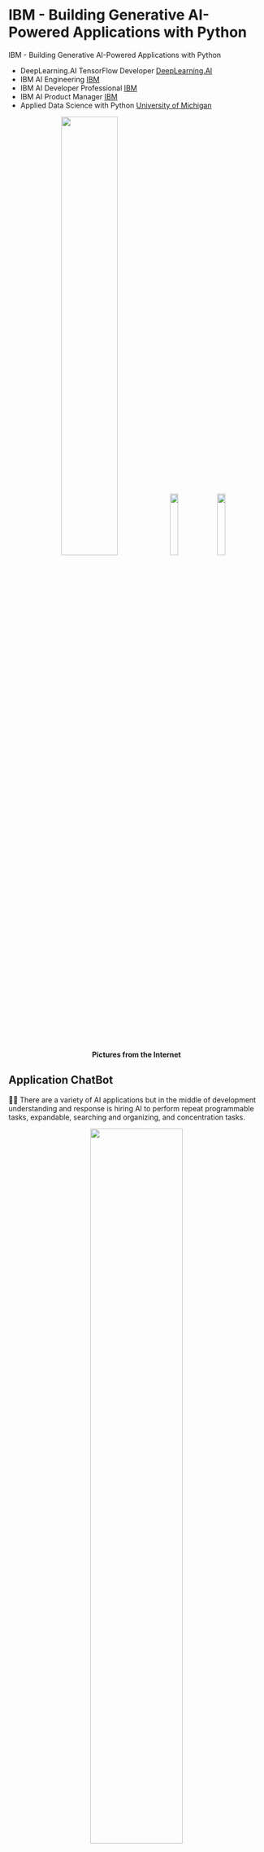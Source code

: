 # IBM - Building Generative AI-Powered Applications with Python
IBM - Building Generative AI-Powered Applications with Python

* DeepLearning.AI TensorFlow Developer [DeepLearning.AI]( https://github.com/jkaewprateep/Portfolio/blob/main/Coursera%20HRU25ZPYYDK5.pdf )
* IBM AI Engineering [IBM]( https://github.com/jkaewprateep/Portfolio/blob/main/Coursera%20SX6XYWRRRNQZ.pdf )
* IBM AI Developer Professional [IBM]( https://github.com/jkaewprateep/Portfolio/blob/main/Coursera%20PLRYP4UYK4T2.pdf )
* IBM AI Product Manager [IBM]( https://github.com/jkaewprateep/Portfolio/blob/main/Coursera%20QT6UPKZRFJMV.pdf )
* Applied Data Science with Python [University of Michigan]( https://github.com/jkaewprateep/Portfolio/blob/main/Coursera%20ZG9J39MKQAXC.pdf )

<p align="center" width="100%">
    <img width="47%" src="https://github.com/jkaewprateep/IBM---Building-Generative-AI-Powered-Applications-with-Python/blob/main/IBM%20-%20Building%20Generative%20AI-Powered%20Applications%20with%20Python%20-%20instructors.png">
    <img width="17.63%" src="https://github.com/jkaewprateep/IBM---Building-Generative-AI-Powered-Applications-with-Python/blob/main/kid_36.jpg">
    <img width="17.63%" src="https://github.com/jkaewprateep/IBM---Building-Generative-AI-Powered-Applications-with-Python/blob/main/kid_37.jpg"> </br>
    <b> Pictures from the Internet </b> </br>
</p>

## Application ChatBot ##

🧸💬 There are a variety of AI applications but in the middle of development understanding and response is hiring AI to perform repeat programmable tasks, expandable, searching and organizing, and concentration tasks. </br>

<p align="center" width="100%">
    <img width="60%" src="https://github.com/jkaewprateep/IBM---Building-Generative-AI-Powered-Applications-with-Python/blob/main/Screenshot%202024-09-03%20143009.png"> </br>
    <b> Pictures from the Internet </b> </br>
</p>

### How to train AI for continuous learning ###

🧸💬 Training AI with data augmentation known method for many AI machine learning developers, why a cat they understand of the mirror and random mirrors with the same information⁉️ That is because they are learnable. </br>

<p align="center" width="100%">
    <img width="40%" src="https://github.com/jkaewprateep/IBM---Building-Generative-AI-Powered-Applications-with-Python/blob/main/cat_06.jpg"> </br>
    <b> Pictures from the Internet </b> </br>
</p>

#### Find the fastest way or rewards return ####

🧸💬 Talking about cats is not ethics, training AI machine learning by rewarding the highest scores and returning the shortest path to a solution. </br>

<p align="center" width="100%">
    <img width="40%" src="https://github.com/jkaewprateep/IBM---Building-Generative-AI-Powered-Applications-with-Python/blob/main/cat_07.jpg"> </br>
    <b> Pictures from the Internet </b> </br>
</p>

#### New challenge continues ####

🧸💬 A single or multiple steps to the solution depend on objectives, resources, and techniques. Divided infomration and training set into multiple sets with the same data volumes may help perform better training performance. </br>

<p align="center" width="100%">
    <img width="40%" src="https://github.com/jkaewprateep/IBM---Building-Generative-AI-Powered-Applications-with-Python/blob/main/cat_08.jpg"> </br>
    <b> Pictures from the Internet </b> </br>
</p>

#### Concentration ####

🧸💬 In the learning stage random to distribution, few sample answers to distribution and incorrect to more accuracy result, concentration makes AI machine learning perform different tasks than it before training. </br>

<p align="center" width="100%">
    <img width="40%" src="https://github.com/jkaewprateep/IBM---Building-Generative-AI-Powered-Applications-with-Python/blob/main/cat_09.jpg"> </br>
    <b> Pictures from the Internet </b> </br>
</p>

#### Try best for rewards ####

<p align="center" width="100%">
    <img width="40%" src="https://github.com/jkaewprateep/IBM---Building-Generative-AI-Powered-Applications-with-Python/blob/main/cat_10.jpg"> </br>
    <b> Pictures from the Internet </b> </br>
</p>

### Implementation ###

#### server.py ####

```
import base64
import json
from flask import Flask, render_template, request
from worker import speech_to_text, text_to_speech, openai_process_message
from flask_cors import CORS
import os

# Add
from worker import speech_to_text, text_to_speech, openai_process_message

app = Flask(__name__)
cors = CORS(app, resources={r"/*": {"origins": "*"}})


@app.route('/', methods=['GET'])
def index():
    return render_template('index.html')


@app.route('/speech-to-text', methods=['POST'])
def speech_to_text_route():
    print("processing speech-to-text")
    audio_binary = request.data # Get the user's speech from their request
    text = speech_to_text(audio_binary) # Call speech_to_text function to transcribe the speech

    # Return the response back to the user in JSON format
    response = app.response_class(
        response=json.dumps({'text': text}),
        status=200,
        mimetype='application/json'
    )
    print(response)
    print(response.data)
    return response


@app.route('/process-message', methods=['POST'])
def process_message_route():
    user_message = request.json['userMessage'] # Get user's message from their request
    print('user_message', user_message)

    voice = request.json['voice'] # Get user's preferred voice from their request
    print('voice', voice)

    # Call openai_process_message function to process the user's message and get a response back
    openai_response_text = openai_process_message(user_message)

    # Clean the response to remove any emptylines
    openai_response_text = os.linesep.join([s for s in openai_response_text.splitlines() if s])

    # Call our text_to_speech function to convert OpenAI Api's reponse to speech
    openai_response_speech = text_to_speech(openai_response_text, voice)

    # convert openai_response_speech to base64 string so it can be sent back in the JSON response
    openai_response_speech = base64.b64encode(openai_response_speech).decode('utf-8')

    # Send a JSON response back to the user containing their message's response both in text and speech formats
    response = app.response_class(
        response=json.dumps({"openaiResponseText": openai_response_text, "openaiResponseSpeech": openai_response_speech}),
        status=200,
        mimetype='application/json'
    )

    print(response)
    return response


if __name__ == "__main__":
    app.run(port=8000, host='0.0.0.0')
```

### transformers.py ###

```
from transformers import AutoTokenizer, AutoModelForSeq2SeqLM

# Step 3: Choosing a model
model_name = "meta-llama/Meta-Llama-Guard-2-8B";
# model_name = "facebook/blenderbot-400M-distill"

# Step 4: Fetch the model and initialize a tokenizer
# Load model (download on first run and reference local installation for consequent runs)
model = AutoModelForSeq2SeqLM.from_pretrained(model_name);
tokenizer = AutoTokenizer.from_pretrained(model_name);

# Step 5.1: Keeping track of conversation history
conversation_history = [];

# Step 5.2: Encoding the conversation history
history_string = "\n".join(conversation_history);

# Step 5.3: Fetch prompt from user
input_text ="hello, how are you doing?"

# Step 5.4: Tokenization of user prompt and chat history
inputs = tokenizer.encode_plus(history_string, input_text, return_tensors="pt")
print(inputs)

# Step 5.5: Generate output from the model
outputs = model.generate(**inputs)
print(outputs)

# Step 5.6: Decode output
response = tokenizer.decode(outputs[0], skip_special_tokens=True).strip()
print(response)

# Step 5.7: Update conversation history
conversation_history.append(input_text)
conversation_history.append(response)
print(conversation_history)

# Step 6: Repeat
while True:
    # Create conversation history string
    history_string = "\n".join(conversation_history)

    # Get the input data from the user
    input_text = input("> ")

    # Tokenize the input text and history
    inputs = tokenizer.encode_plus(history_string, input_text, return_tensors="pt")

    # Generate the response from the model
    outputs = model.generate(**inputs)

    # Decode the response
    response = tokenizer.decode(outputs[0], skip_special_tokens=True).strip()
    
    print(response)

    # Add interaction to conversation history
    conversation_history.append(input_text)
    conversation_history.append(response)
```

### app.py ###

```
from flask import Flask, render_template            # newly added
from flask_cors import CORS                         # newly added

from transformers import AutoModelForSeq2SeqLM      # newly added
from transformers import AutoTokenizer              # newly added

from flask import request                           # newly added
import json                                         # newly added

"""""""""""""""""""""""""""""""""""""""""""""""""""""
MODEL DEFINED
"""""""""""""""""""""""""""""""""""""""""""""""""""""
model_name = "facebook/blenderbot-400M-distill"
model = AutoModelForSeq2SeqLM.from_pretrained(model_name)
tokenizer = AutoTokenizer.from_pretrained(model_name)
conversation_history = []

"""""""""""""""""""""""""""""""""""""""""""""""""""""
EXPECTED MESSAGE
"""""""""""""""""""""""""""""""""""""""""""""""""""""
expected_message = {
    'prompt': 'message'
}

app = Flask(__name__)
CORS(app);                                          # newly added

# @app.route('/')
# def home():
#     return '🧸💬 Hello, World!'

@app.route('/bananas')
def bananas():
    return '🍌 This page has bananas!'
    
@app.route('/bread')
def bread():
    return '🍞 This page has bread!'

@app.route('/', methods=['GET'])
def index():
    return render_template('index.html')

@app.route('/chatbot', methods=['POST'])
def handle_prompt():
    # Read prompt from HTTP request body
    data = request.get_data(as_text=True)
    data = json.loads(data)
    input_text = data['prompt']

    # Create conversation history string
    history = "\n".join(conversation_history)

    # Tokenize the input text and history
    inputs = tokenizer.encode_plus(history, input_text, return_tensors="pt")

    # Generate the response from the model
    outputs = model.generate(**inputs, max_length= 60)  # max_length will acuse model to crash at some point as history grows

    # Decode the response
    response = tokenizer.decode(outputs[0], skip_special_tokens=True).strip()

    # Add interaction to conversation history
    conversation_history.append(input_text)
    conversation_history.append(response)

    return response

if __name__ == '__main__':
    app.run()
```

### worker.py ###

```
def text_to_speech(text, voice=""):
    # Set up Watson Text-to-Speech HTTP Api url
    base_url = "https://sn-watson-stt.labs.skills.network";
    api_url = base_url + '/text-to-speech/api/v1/synthesize?output=output_text.wav'

    # Adding voice parameter in api_url if the user has selected a preferred voice
    if voice != "" and voice != "default":
        api_url += "&voice=" + voice

    # Set the headers for our HTTP request
    headers = {
        'Accept': 'audio/wav',
        'Content-Type': 'application/json',
    }

    # Set the body of our HTTP request
    json_data = {
        'text': text,
    }

    # Send a HTTP Post request to Watson Text-to-Speech Service
    response = requests.post(api_url, headers=headers, json=json_data)
    print('text to speech response:', response)
    return response.content
```

## Configuration ##

### watson.ai ###

```
https://jkaewprateep-8000.theiadockernext-1-labs-prod-theiak8s-4-tor01.proxy.cognitiveclass.ai/speech-to-text/api/v1

curl -X POST -H "Content-Type: application/json" -d '{"prompt": "Hello, how are you today?"}'
	https://jkaewprateep-8000.theiadockernext-1-labs-prod-theiak8s-4-tor01.proxy.cognitiveclass.ai/
	text-to-speech/api/v1/synthesize?output=output_text.wav

curl -X POST -H "Content-Type: application/json" -d '{"prompt": "Hello, how are you today?"}'
	https://jkaewprateep-8000.theiadockernext-1-labs-prod-theiak8s-4-tor01.proxy.cognitiveclass.ai/process-message

curl "https://us-south.ml.cloud.ibm.com/ml/v1/text/generation?version=2023-05-29" \
  -H 'Content-Type: application/json' \
  -H 'Accept: application/json' \
  -H 'Authorization: Bearer <long encryption authentication credential>' \
  -d '{
	"input": "",
	"parameters": {
		"decoding_method": "greedy",
		"max_new_tokens": 200,
		"min_new_tokens": 0,
		"stop_sequences": [],
		"repetition_penalty": 1
	},
	"model_id": "ibm/granite-13b-chat-v2",
	"project_id": "c276757e-855e-413d-868c-c1f3b312c8ce",
	"moderations": {
		"hap": {
			"input": {
				"enabled": true,
				"threshold": 0.5,
				"mask": {
					"remove_entity_value": true
				}
			},
			"output": {
				"enabled": true,
				"threshold": 0.5,
				"mask": {
					"remove_entity_value": true
				}
			}
		}
	}
}'

-----------------------
# Generate an IAM token by using an API key
curl -X POST 'https://iam.cloud.ibm.com/identity/token' -H 'Content-Type: application/x-www-form-urlencoded'
	-d 'grant_type=urn:ibm:params:oauth:grant-type:apikey&apikey=qArTNzrr9cC42N7I6D-lt_t9KylxtDVtwKvu6FvoHyWx'


docker build . -t voice-translator-powered-by-watsonx
docker run -p 8001:8001 voice-translator-powered-by-watsonx
```

### hugging face-cli ###

```
huggingface-cli login
huggingface-cli download meta-llama/Meta-Llama-3-8B-Instruct --include "original/*" --local-dir Meta-Llama-3-8B-Instruct
```

### Sample ###

<p align="center" width="100%">
	<img width="25%" src="https://github.com/jkaewprateep/IBM---Building-Generative-AI-Powered-Applications-with-Python/blob/main/web01.png">
	<img width="25%" src="https://github.com/jkaewprateep/IBM---Building-Generative-AI-Powered-Applications-with-Python/blob/main/web02.png">
	<img width="25%" src="https://github.com/jkaewprateep/IBM---Building-Generative-AI-Powered-Applications-with-Python/blob/main/web03.png">
	<img width="25%" src="https://github.com/jkaewprateep/IBM---Building-Generative-AI-Powered-Applications-with-Python/blob/main/web04.png">
	<img width="25%" src="https://github.com/jkaewprateep/IBM---Building-Generative-AI-Powered-Applications-with-Python/blob/main/web05.png">
	<img width="25%" src="https://github.com/jkaewprateep/IBM---Building-Generative-AI-Powered-Applications-with-Python/blob/main/web06.png">
	<img width="25%" src="https://github.com/jkaewprateep/IBM---Building-Generative-AI-Powered-Applications-with-Python/blob/main/web07.png">
	<img width="25%" src="https://github.com/jkaewprateep/IBM---Building-Generative-AI-Powered-Applications-with-Python/blob/main/web08.png">
	<img width="25%" src="https://github.com/jkaewprateep/IBM---Building-Generative-AI-Powered-Applications-with-Python/blob/main/web09.png">
	<img width="25%" src="https://github.com/jkaewprateep/IBM---Building-Generative-AI-Powered-Applications-with-Python/blob/main/web10.png">
	<img width="25%" src="https://github.com/jkaewprateep/IBM---Building-Generative-AI-Powered-Applications-with-Python/blob/main/web11.png">
	<img width="25%" src="https://github.com/jkaewprateep/IBM---Building-Generative-AI-Powered-Applications-with-Python/blob/main/web12.png">
	<img width="25%" src="https://github.com/jkaewprateep/IBM---Building-Generative-AI-Powered-Applications-with-Python/blob/main/web13.png">
	<img width="25%" src="https://github.com/jkaewprateep/IBM---Building-Generative-AI-Powered-Applications-with-Python/blob/main/web14.png">
	<img width="25%" src="https://github.com/jkaewprateep/IBM---Building-Generative-AI-Powered-Applications-with-Python/blob/main/web15.png">
	<img width="25%" src="https://github.com/jkaewprateep/IBM---Building-Generative-AI-Powered-Applications-with-Python/blob/main/web16.png">
	<img width="25%" src="https://github.com/jkaewprateep/IBM---Building-Generative-AI-Powered-Applications-with-Python/blob/main/web17.png">
	<img width="25%" src="https://github.com/jkaewprateep/IBM---Building-Generative-AI-Powered-Applications-with-Python/blob/main/web18.png">
	<img width="25%" src="https://github.com/jkaewprateep/IBM---Building-Generative-AI-Powered-Applications-with-Python/blob/main/web19.png">
	<img width="25%" src="https://github.com/jkaewprateep/IBM---Building-Generative-AI-Powered-Applications-with-Python/blob/main/web20.png">
	<img width="25%" src="https://github.com/jkaewprateep/IBM---Building-Generative-AI-Powered-Applications-with-Python/blob/main/web21.png">
	<img width="25%" src="https://github.com/jkaewprateep/IBM---Building-Generative-AI-Powered-Applications-with-Python/blob/main/web22.png">
	<img width="25%" src="https://github.com/jkaewprateep/IBM---Building-Generative-AI-Powered-Applications-with-Python/blob/main/web23.png">
	<img width="25%" src="https://github.com/jkaewprateep/IBM---Building-Generative-AI-Powered-Applications-with-Python/blob/main/web24.png">
	<img width="25%" src="https://github.com/jkaewprateep/IBM---Building-Generative-AI-Powered-Applications-with-Python/blob/main/web25.png">
</p>

---

<p align="center" width="100%">
    <img width="30%" src="https://github.com/jkaewprateep/advanced_mysql_topics_notes/blob/main/custom_dataset.png">
    <img width="30%" src="https://github.com/jkaewprateep/advanced_mysql_topics_notes/blob/main/custom_dataset_2.png"> </br>
    <b> 🥺💬 รับจ้างเขียน functions </b> </br>
</p>
